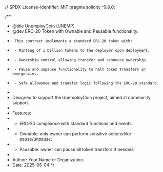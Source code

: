 // SPDX-License-Identifier: MIT
pragma solidity ^0.8.0;

/**
 * @title UnemployCoin (UNEMP)
 * @dev ERC-20 Token with Ownable and Pausable functionality.
 *      This contract implements a standard ERC-20 token with:
 *      - Minting of 1 billion tokens to the deployer upon deployment.
 *      - Ownership control allowing transfer and renounce ownership.
 *      - Pause and unpause functionality to halt token transfers in emergencies.
 *      - Safe allowance and transfer logic following the ERC-20 standard.
 * 
 * Designed to support the UnemployCoin project, aimed at community support.
 * 
 * Features:
 * - ERC-20 compliance with standard functions and events.
 * - Ownable: only owner can perform sensitive actions like pause/unpause.
 * - Pausable: owner can pause all token transfers if needed.
 * 
 * Author: Your Name or Organization
 * Date: 2025-06-04
 */
